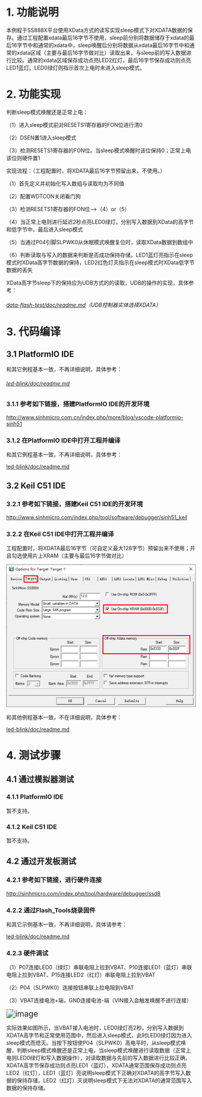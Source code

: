 # 1. 功能说明

本例程于SS888X平台使用XData方式的读写实现sleep模式下对XDATA数据的保存。通过工程配置xdata最后16字节不使用，sleep前分别将数据储存于xdata的最后16字节中和通常的xdata中，sleep唤醒后分别将数据从xdata最后16字节中和通常的xdata区域（主要与最后16字节做对比）读取出来，与sleep前的写入数据进行比较。通常的xdata区域保存成功点亮LED2红灯，最后16字节保存成功则点亮LED1蓝灯。LED0绿灯则指示首次上电时未进入sleep模式。

# 2. 功能实现

判断sleep模式唤醒还是正常上电：

（1）进入sleep模式前对RESETS1寄存器的FON位进行清0

（2）DSEN置1进入sleep模式

（3）检测RESETS1寄存器的FON位。当sleep模式唤醒时该位保持0；正常上电该位则硬件置1

实现流程：（工程配置时，将XDATA最后16字节预留出来，不使用。）

（1）首先定义并初始化写入数组与读取均为不同值

（2）配置WDTCON关闭看门狗

（3）检测RESETS1寄存器的FON位-->（4）or（5）

（4）当正常上电则进行延迟2秒点亮LED0绿灯，分别写入数据到XData的高字节和低字节中，最后进入sleep模式

（5）当通过P04引脚SLPWK0从休眠模式唤醒复位时，读取XData数据到数组中

（6）判断读取与写入的数据来判断是否成功保持存储，LED1蓝灯亮指示在sleep模式时XData高字节数据的保持，LED2红色灯灭指示在sleep模式时XData低字节数据的丢失

XData高字节sleep下的保持应为UDB方式的的读取，UDB的操作的实现，具体参考：

###### [data-flash-test/doc/readme.md](../../data-flash-test/doc/readme.md)（UDB控制器实体选择XDATA）

# 3. 代码编译

## 3.1 PlatformIO IDE

和其它例程基本一致，不再详细说明，具体参考：

###### [led-blink/doc/readme.md](../../../ss881x/led-blink/doc/readme.md)

### 3.1.1 参考如下链接，搭建PlatformIO IDE的开发环境

http://www.sinhmicro.com.cn/index.php/more/blog/vscode-platformio-sinh51

### 3.1.2 在PlatformIO IDE中打开工程并编译

和其它例程基本一致，不再详细说明，具体参考：

[led-blink/doc/readme.md](../../../ss881x/led-blink/doc/readme.md)

## 3.2 Keil C51 IDE

### 3.2.1 参考如下链接，搭建Keil C51 IDE的开发环境

http://www.sinhmicro.com/index.php/tool/software/debugger/sinh51_keil

### 3.2.2 在Keil C51 IDE中打开工程并编译

工程配置时，将XDATA最后16字节（可自定义最大128字节）预留出来不使用；并且勾选使用片上XRAM（主要与最后16字节做对比）

<img src="./setting.png" alt="imae"  />

和其他例程基本一致，不在详细说明，具体参考：

[led-blink/doc/readme.md](../../../ss881x/led-blink/doc/readme.md)

# 4. 测试步骤

## 4.1 通过模拟器测试

### 4.1.1 PlatformIO IDE

暂不支持。

### 4.1.2 Keil C51 IDE

暂不支持。

## 4.2 通过开发板测试

### 4.2.1 参考如下链接，进行硬件连接

http://sinhmicro.com/index.php/tool/hardware/debugger/ssd8

### 4.2.2 通过Flash_Tools烧录固件

和其它示例基本一致，不再详细说明，具体请参考：

[led-blink/doc/readme.md](../../../ss881x/led-blink/doc/readme.md)

### 4.2.3 硬件调试

（1）P07连接LED0（绿灯）串联电阻上拉到VBAT、P10连接LED1（蓝灯）串联电阻上拉到VBAT、P15连接LED2（红灯）串联电阻上拉到VBAT

（2）P04（SLPWK0）连接按钮串联上拉电阻到VBAT

（3）VBAT连接电池+端，GND连接电池-端（VIN接入会触发唤醒不进行连接）

<img src="./sleep-ram-test.gif" alt="image" style="zoom:150%;" />

实际效果如图所示，当VBAT接入电池时，LED0绿灯亮2秒，分别写入数据到XDATA高字节和正常使用范围中，然后进入sleep模式，此时LED0绿灯因为进入sleep模式而熄灭。当按下按钮使P04（SLPWK0）高电平时，从sleep模式唤醒，判断sleep模式唤醒还是正常上电，当sleep模式唤醒进行读取数据（正常上电则LED0绿灯和写入数据操作），对读取数据与先前的写入数据进行比较正确，XDATA高字节保存成功则点亮LED1（蓝灯），XDATA通常范围保存成功则点亮LED2（红灯），LED1（蓝灯）亮说明sleep模式下正确对XDATA的高字节写入数据的保持存储，LED2（红灯）灭说明sleep模式下无法对XDATA的通常范围写入数据的保持存储。
